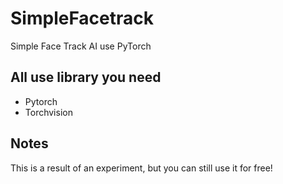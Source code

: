 # SimpleFacetrack
Simple Face Track AI use PyTorch

## All use library you need
  - Pytorch
  - Torchvision
## Notes
This is a result of an experiment, but you can still use it for free!
